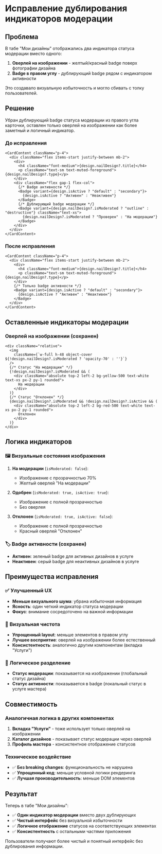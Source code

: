 # Исправление дублирования индикаторов модерации

## Проблема

В табе "Мои дизайны" отображались два индикатора статуса модерации вместо одного:
1. **Оверлей на изображении** - желтый/красный badge поверх фотографии дизайна
2. **Badge в правом углу** - дублирующий badge рядом с индикатором активности

Это создавало визуальную избыточность и могло сбивать с толку пользователей.

## Решение

Убран дублирующий badge статуса модерации из правого угла карточки, оставлен только оверлей на изображении как более заметный и логичный индикатор.

### До исправления

```tsx
<CardContent className="p-4">
  <div className="flex items-start justify-between mb-2">
    <div>
      <h4 className="font-medium">{design.nailDesign?.title}</h4>
      <p className="text-sm text-muted-foreground">{design.nailDesign?.type}</p>
    </div>
    <div className="flex gap-1 flex-col">
      {/* Badge активности */}
      <Badge variant={design.isActive ? "default" : "secondary"}>
        {design.isActive ? "Активен" : "Неактивен"}
      </Badge>
      {/* Дублирующий badge модерации */}
      <Badge variant={design.nailDesign?.isModerated ? "outline" : "destructive"} className="text-xs">
        {design.nailDesign?.isModerated ? "Проверен" : "На модерации"}
      </Badge>
    </div>
  </div>
</CardContent>
```

### После исправления

```tsx
<CardContent className="p-4">
  <div className="flex items-start justify-between mb-2">
    <div>
      <h4 className="font-medium">{design.nailDesign?.title}</h4>
      <p className="text-sm text-muted-foreground">{design.nailDesign?.type}</p>
    </div>
    {/* Только badge активности */}
    <Badge variant={design.isActive ? "default" : "secondary"}>
      {design.isActive ? "Активен" : "Неактивен"}
    </Badge>
  </div>
</CardContent>
```

## Оставленные индикаторы модерации

### Оверлей на изображении (сохранен)

```tsx
<div className="relative">
  <img 
    className={`w-full h-48 object-cover ${!design.nailDesign?.isModerated ? 'opacity-70' : ''}`}
  />
  {/* Статус "На модерации" */}
  {!design.nailDesign?.isModerated && (
    <div className="absolute top-2 left-2 bg-yellow-500 text-white text-xs px-2 py-1 rounded">
      На модерации
    </div>
  )}
  {/* Статус "Отклонен" */}
  {design.nailDesign?.isModerated && !design.nailDesign?.isActive && (
    <div className="absolute top-2 left-2 bg-red-500 text-white text-xs px-2 py-1 rounded">
      Отклонен
    </div>
  )}
</div>
```

## Логика индикаторов

### 🖼️ **Визуальные состояния изображения**

1. **На модерации** (`isModerated: false`):
   - Изображение с прозрачностью 70%
   - Желтый оверлей "На модерации"

2. **Одобрен** (`isModerated: true, isActive: true`):
   - Изображение с полной прозрачностью
   - Без оверлея

3. **Отклонен** (`isModerated: true, isActive: false`):
   - Изображение с полной прозрачностью
   - Красный оверлей "Отклонен"

### 🏷️ **Badge активности (сохранен)**

- **Активен**: зеленый badge для активных дизайнов в услуге
- **Неактивен**: серый badge для неактивных дизайнов в услуге

## Преимущества исправления

### ✅ **Улучшенный UX**
- **Меньше визуального шума**: убрана избыточная информация
- **Ясность**: один четкий индикатор статуса модерации
- **Фокус**: внимание сосредоточено на важной информации

### 🎨 **Визуальная чистота**
- **Упрощенный layout**: меньше элементов в правом углу
- **Лучшее восприятие**: оверлей на изображении более естественный
- **Консистентность**: аналогично другим компонентам (вкладка "Услуги")

### 🔄 **Логическое разделение**
- **Статус модерации**: показывается на изображении (глобальный статус дизайна)
- **Статус активности**: показывается в badge (локальный статус в услуге мастера)

## Совместимость

### Аналогичная логика в других компонентах

1. **Вкладка "Услуги"** - тоже использует только оверлей на изображении
2. **Каталог дизайнов** - показывает статус модерации через оверлей
3. **Профиль мастера** - консистентное отображение статусов

### Техническое воздействие

- ✅ **Без breaking changes**: функциональность не нарушена
- ✅ **Упрощенный код**: меньше условной логики рендеринга
- ✅ **Лучшая производительность**: меньше DOM элементов

## Результат

Теперь в табе "Мои дизайны":
- ✅ **Один индикатор модерации** вместо двух дублирующих
- ✅ **Чистый интерфейс** без визуальной избыточности  
- ✅ **Логичное отображение** статусов на соответствующих элементах
- ✅ **Консистентность** с остальными частями приложения

Пользователи получают более чистый и понятный интерфейс без дублирования информации. 
